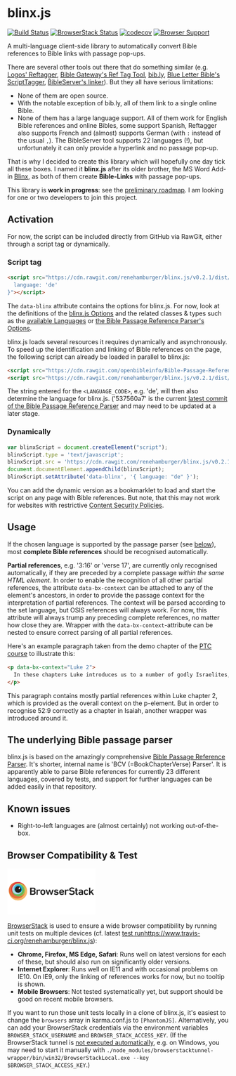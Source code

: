 # blinx.js

[![Build Status](https://travis-ci.org/renehamburger/blinx.js.svg?branch=master)](https://travis-ci.org/renehamburger/blinx.js)
[![BrowserStack Status](https://www.browserstack.com/automate/badge.svg?badge_key=NDFySHJvMm5tYU9TR2R6ckx3V1VPVEE2RWVaeUQwZkF4VUM4YWZXcmRDbz0tLVc0MmI0VTBxRWowTnZRcmw4WCswamc9PQ==--860f7ea93b85417a113f565e070df60691fd0097)](https://www.browserstack.com/automate/public-build/NDFySHJvMm5tYU9TR2R6ckx3V1VPVEE2RWVaeUQwZkF4VUM4YWZXcmRDbz0tLVc0MmI0VTBxRWowTnZRcmw4WCswamc9PQ==--860f7ea93b85417a113f565e070df60691fd0097)
[![codecov](https://codecov.io/gh/renehamburger/blinx.js/branch/master/graph/badge.svg)](https://codecov.io/gh/renehamburger/blinx.js)
<a href="#browser-compatibility--test"><img src="https://badges.herokuapp.com/browsers?labels=none&googlechrome=latest&firefox=latest&microsoftedge=latest&iexplore=-9,10,11&safari=latest" alt="Browser Support"/></a>

A multi-language client-side library to automatically convert Bible references to Bible links with passage pop-ups.

There are several other tools out there that do something similar (e.g. [Logos' Reftagger](https://reftagger.com), [Bible Gateway's Ref Tag Tool](https://www.biblegateway.com/share/), [bib.ly](http://bib.ly/), [Blue Letter Bible's ScriptTagger](https://www.blueletterbible.org/webtools/BLB_ScriptTagger.cfm), [BibleServer's linker](https://www.bibleserver.com/webmasters/#jslinks)). But they all have serious limitations:
- None of them are open source.
- With the notable exception of bib.ly, all of them link to a single online Bible.
- None of them has a large language support. All of them work for English Bible references and online Bibles, some support Spanish, Reftagger also supports French and (almost) supports German (with `:` instead of the usual `,`). The BibleServer tool supports 22 languages (!), but unfortunately it can only provide a hyperlink and no passage pop-up.

That is why I decided to create this library which will hopefully one day tick all these boxes. I named it __blinx.js__ after its older brother, the MS Word Add-in [Blinx](https://github.com/renehamburger/blinx), as both of them create __Bible-Links__ with passage pop-ups.

This library is __work in progress__: see the [preliminary roadmap](../projects/1). I am looking for one or two developers to join this project.

## Activation

For now, the script can be included directly from GitHub via RawGit, either through a script tag or dynamically.

### Script tag

```html
<script src="https://cdn.rawgit.com/renehamburger/blinx.js/v0.2.1/dist/blinx.js" defer data-blinx="{
  language: 'de'
}"></script>
```

The `data-blinx` attribute contains the options for blinx.js. For now, look at the definitions of the [blinx.js Options](src/options/options.ts#L7) and the related classes & types such as the [available Languages](src/options/languages.ts) or [the Bible Passage Reference Parser's Options](typings/bible-passage-reference-parser/index.d.ts#L35).

blinx.js loads several resources it requires dynamically and asynchronously. To speed up the identification and linking of Bible references on the page, the following script can already be loaded in parallel to blinx.js:

```html
<script src="https://cdn.rawgit.com/openbibleinfo/Bible-Passage-Reference-Parser/537560a7/js/<LANGUAGE_CODE>_bcv_parser.js" defer></script>
<script src="https://cdn.rawgit.com/renehamburger/blinx.js/v0.2.1/dist/blinx.js" defer></script>
```

The string entered for the `<LANGUAGE_CODE>`, e.g. 'de', will then also determine the language for blinx.js. ('537560a7' is the current [latest commit of the Bible Passage Reference Parser](https://github.com/openbibleinfo/Bible-Passage-Reference-Parser/commits/master) and may need to be updated at a later stage.

### Dynamically

```js
var blinxScript = document.createElement("script");
blinxScript.type = 'text/javascript';
blinxScript.src = 'https://cdn.rawgit.com/renehamburger/blinx.js/v0.2.1/dist/blinx.js';
document.documentElement.appendChild(blinxScript);
blinxScript.setAttribute('data-blinx', '{ language: "de" }');
```

You can add the dynamic version as a bookmarklet to load and start the script on any page with Bible references. But note, that this may not work for websites with restrictive [Content Security Policies](https://developer.mozilla.org/en-US/docs/Web/HTTP/CSP).

## Usage

If the chosen language is supported by the passage parser (see [below](#the-underlying-bible-passage-parser)), most __complete Bible references__ should be recognised automatically.

__Partial references__, e.g. '3:16' or 'verse 17', are currently only recognised automatically, if they are preceded by a complete passage _within the same HTML element_. In order to enable the recognition of all other partial references, the attribute `data-bx-context` can be attached to any of the element's ancestors, in order to provide the passage context for the interpretation of partial references. The context will be parsed according to the set language, but OSIS references will always work. For now, this attribute will always trump any preceding complete references, no matter how close they are. Wrapper with the `data-bx-context`-attribute can be nested to ensure correct parsing of all partial references.

Here's an example paragraph taken from the demo chapter of the [PTC course](https://elearning.moore.edu.au/mod/page/view.php?id=707) to illustrate this:

```html
<p data-bx-context="Luke 2">
  In these chapters Luke introduces us to a number of godly Israelites, looking for the 'consolation' or 'redemption' of Israel (verses 25 and 38). In other words, these people were still waiting for the end of the exile (compare Isa 40:1; <span data-bx-context="Isa">52:9</span>). God reveals to them the presence of the Saviour in the person of the baby Jesus. His coming will mean salvation and glory for Israel and 'a light for revelation to the Gentiles' (verses 29-32)
</p>
```

This paragraph contains mostly partial references within Luke chapter 2, which is provided as the overall context on the p-element. But in order to recognise 52:9 correctly as a chapter in Isaiah, another wrapper was introduced around it.

## The underlying Bible passage parser

blinx.js is based on the amazingly comprehensive [Bible Passage Reference Parser](https://github.com/openbibleinfo/Bible-Passage-Reference-Parser). It's shorter, internal name is 'BCV (=BookChapterVerse) Parser'. It is apparently able to parse Bible references for currently 23 different languages, covered by tests, and support for further languages can be added easily in that repository.

## Known issues

- Right-to-left languages are (almost certainly) not working out-of-the-box.

## Browser Compatibility & Test

<a href="https://www.browserstack.com/start" style="margin:-20px 0;">
  <img src="./assets/browserstack-logo.png" alt="Browser Stack Logo" height="105">
</a>

[BrowserStack](https://www.browserstack.com/start) is used to ensure a wide browser compatibility by running unit tests on multiple devices (cf. latest [test run]()https://www.travis-ci.org/renehamburger/blinx.js):

- **Chrome, Firefox, MS Edge, Safari**: Runs well on latest versions for each of these, but should also run on significantly older versions.
- **Internet Explorer**: Runs well on IE11 and with occasional problems on IE10. On IE9, only the linking of references works for now, but no tooltip is shown.
- **Mobile Browsers**: Not tested systematically yet, but support should be good on recent mobile browsers.

If you want to run those unit tests locally in a clone of blinx.js, it's easiest to change the `browsers` array in karma.conf.js to `[PhantomJS]`. Alternatively, you can add your BrowserStack credentials via the environment variables `BROWSER_STACK_USERNAME` and `BROWSER_STACK_ACCESS_KEY`. (If the BrowserStack tunnel is [not executed automatically](https://github.com/karma-runner/karma-browserstack-launcher/issues/42), e.g. on Windows, you may need to start it manually with  `./node_modules/browserstacktunnel-wrapper/bin/win32/BrowserStackLocal.exe --key $BROWSER_STACK_ACCESS_KEY`.)
